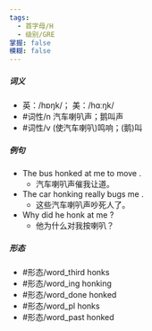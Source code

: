 ```yaml
---
tags:
  - 首字母/H
  - 级别/GRE
掌握: false
模糊: false
---
```

##### 词义
- 英：/hɒŋk/； 美：/hɑːŋk/
- #词性/n  汽车喇叭声；鹅叫声
- #词性/v  (使汽车喇叭)鸣响；(鹅)叫
##### 例句
- The bus honked at me to move .
	- 汽车喇叭声催我让道。
- The car honking really bugs me .
	- 这些汽车喇叭声吵死人了。
- Why did he honk at me ?
	- 他为什么对我按喇叭？
##### 形态
- #形态/word_third honks
- #形态/word_ing honking
- #形态/word_done honked
- #形态/word_pl honks
- #形态/word_past honked
